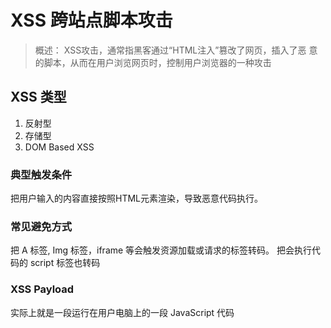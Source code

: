 # XSS 跨站点脚本攻击

> 概述： XSS攻击，通常指黑客通过“HTML注入”篡改了网页，插入了恶 意的脚本，从而在用户浏览网页时，控制用户浏览器的一种攻击

## XSS 类型

1. 反射型
2. 存储型
3. DOM Based XSS


### 典型触发条件

把用户输入的内容直接按照HTML元素渲染，导致恶意代码执行。


### 常见避免方式

把 A 标签, Img 标签，iframe 等会触发资源加载或请求的标签转码。 把会执行代码的 script 标签也转码



### XSS Payload 

实际上就是一段运行在用户电脑上的一段 JavaScript 代码